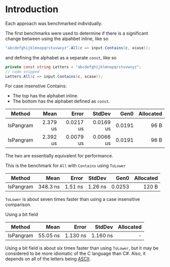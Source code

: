 
# Introduction

Each approach was benchmarked individually.

The first benchmarks were used to determine if there is a significant change between using the alpahbet inline, like so

```csharp
"abcdefghijklmnopqrstuvwxyz".All(c => input.Contains(c, xcase));
```

and defining the alphabet as a separate `const`, like so

```csharp
private const string Letters = "abcdefghijklmnopqrstuvwxyz";
// code snipped
Letters.All(c => input.Contains(c, xcase));
```

For case insenstive Contains:
- The top has the alphabet inline.
- The bottom has the alphabet defined as `const`.

|    Method |     Mean |     Error |    StdDev |   Gen0 | Allocated |
|---------- |---------:|----------:|----------:|-------:|----------:|
| IsPangram | 2.379 us | 0.0217 us | 0.0169 us | 0.0191 |      96 B |
| IsPangram | 2.392 us | 0.0079 us | 0.0066 us | 0.0191 |      96 B |


The two are essentially equivalent for performance.


This is the benchmark for `All` with `Contains` using `ToLower`


|    Method |     Mean |   Error |  StdDev |   Gen0 | Allocated |
|---------- |---------:|--------:|--------:|-------:|----------:|
| IsPangram | 348.3 ns | 1.51 ns | 1.26 ns | 0.0253 |     120 B |


`ToLower` is about seven times faster than using a case insensitive comparison.



Using a bit field

|    Method |     Mean |    Error |   StdDev | Allocated |
|---------- |---------:|---------:|---------:|----------:|
| IsPangram | 55.05 ns | 1.130 ns | 1.160 ns |         - |


Using a bit field is about six times faster than using `ToLower`, but it may be considered to be more idiomatic of the C language than C#.
Also, it depends on all of the letters being [ASCII][ascii].

[ascii]: https://www.asciitable.com/
